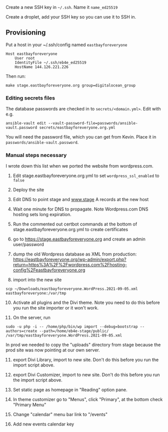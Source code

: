 Create a new SSH key in `~/.ssh`. Name it `name_ed25519`

Create a droplet, add your SSH key so you can use it to SSH in.

## Provisioning

Put a host in your ~/.ssh/config named `eastbayforeveryone`

```
Host eastbayforeveryone
    User root
    IdentityFile ~/.ssh/eb4e_ed25519
    HostName 144.126.221.226
```

Then run:

```
make stage.eastbayforeveryone.org group=digitalocean_group
```

### Editing secrets files

The database passwords are checked in to `secrets/<domain.yml>`. Edit with e.g.

```
ansible-vault edit --vault-password-file=passwords/ansible-vault.password secrets/eastbayforeveryone.org.yml
```

You will need the password file, which you can get from Kevin. Place it in
`passwords/ansible-vault.password`.

### Manual steps necessary

I wrote down this list when we ported the website from wordpress.com.

1. Edit stage.eastbayforeveryone.org.yml to set `wordpress_ssl_enabled` to `false`

2. Deploy the site

3. Edit DNS to point stage and www.stage A records at the new host

4. Wait one minute for DNS to propagate. Note Wordpress.com DNS hosting sets
   long expiration.

5. Run the commented out certbot commands at the bottom of
   stage.eastbayforeveryone.org.yml to create certificates

6. go to https://stage.eastbayforeveryone.org and create an admin user/password

8. dump the old Wordpress database as XML from production: https://eastbayforeveryone.org/wp-admin/export.php?return=https%3A%2F%2Fwordpress.com%2Fhosting-config%2Feastbayforeveryone.org

9. import into the new site

```
scp ~/Downloads/eastbayforeveryone.WordPress.2021-09-05.xml eastbayforeveryone:/var/tmp
```

10. Activate all plugins and the Divi theme. Note you need to do this before you
run the site importer or it won't work.

10. On the server, run

```
sudo -u php -i -- /home/php/bin/wp import --debug=bootstrap --authors=create --path=/home/eb4e-stage/public/ /var/tmp/eastbayforeveryone.WordPress.2021-09-05.xml
```

In prod we needed to copy the "uploads" directory from stage because the prod
site was now pointing at our own server.

11. export Divi Library, import to new site. Don't do this before you run the
    import script above.

12. export Divi Customizer, import to new site. Don't do this before you run the
    import script above.

13. Set static page as homepage in "Reading" option pane.

14. In theme customizer go to "Menus", click "Primary", at the bottom check
    "Primary Menu"

15. Change "calendar" menu bar link to "/events"

16. Add new events calendar key
